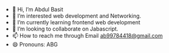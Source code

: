 - 👋 Hi, I’m Abdul Basit
- 👀 I’m interested web development and Networking.
- 🌱 I’m currently learning frontend web development
- 💞️ I’m looking to collaborate on Jabascript.
- 📫 How to reach me through Email ab99784418@gmail.com
- 😄 Pronouns: ABG
